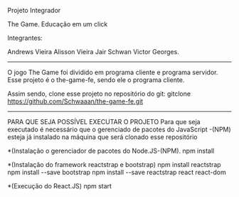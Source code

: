 Projeto Integrador

The Game. Educação em um click


Integrantes:

Andrews Vieira
Alisson Vieira
Jair Schwan
Victor Georges.

-----------------------------------------------------------------------
O jogo The Game foi dividido em programa cliente e programa servidor.
Esse projeto é o the-game-fe, sendo ele o programa cliente.

Assim sendo, clone esse projeto no repositório do git: gitclone https://github.com/Schwaaan/the-game-fe.git

----------------------------------------------------------------------
PARA QUE SEJA POSSÍVEL EXECUTAR O PROJETO 
Para que seja executado é necessário que o gerenciado de pacotes do JavaScript -(NPM) esteja já instalado na máquina que será clonado esse repositório

*(Instalação o gerenciador de pacotes do Node.JS-(NPM).
npm install 


*(Instalação do framework reactstrap e bootstrap) 
npm install reactstrap 
npm install --save bootstrap
npm install --save reactstrap react react-dom

*(Execução do React.JS)
npm start



